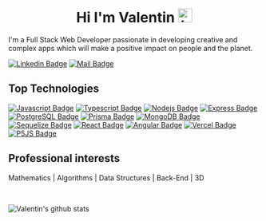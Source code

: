 <h1 align='center'>Hi I'm Valentin <img src="https://user-images.githubusercontent.com/1303154/88677602-1635ba80-d120-11ea-84d8-d263ba5fc3c0.gif" width="28px" height="28px" alt="hi"> </h1>

I'm a Full Stack Web Developer passionate in developing creative and complex apps which will make a positive impact on people and the planet.

[![Linkedin Badge](https://img.shields.io/badge/-LinkedIn-0e76a8?style=flat&labelColor=0e76a8&logo=linkedin&logoColor=white&align=center)](https://www.linkedin.com/in/valentin-gaugain/) [![Mail Badge](https://img.shields.io/badge/-Email-c0392b?style=flat&labelColor=c0392b&logo=gmail&logoColor=white)](mailto:valentin.gaugain@hotmail.fr)

<h2>Top Technologies</h2>

[![Javascript Badge](https://img.shields.io/badge/-Javascript-F0DB4F?style=for-the-badge&labelColor=black&logo=javascript&logoColor=F0DB4F)](#) [![Typescript Badge](https://img.shields.io/badge/-Typescript-007acc?style=for-the-badge&labelColor=black&logo=typescript&logoColor=007acc)](#) [![Nodejs Badge](https://img.shields.io/badge/-Nodejs-3C873A?style=for-the-badge&labelColor=black&logo=node.js&logoColor=3C873A)](#) [![Express Badge](https://img.shields.io/badge/Express.js-404D59?style=for-the-badge&labelColor=black&logo=express&logoColor=3C873A)](#) [![PostgreSQL Badge](https://img.shields.io/badge/PostgreSQL-316192?style=for-the-badge&labelColor=black&logo=postgresql&logoColor=white)](#) [![Prisma Badge](https://img.shields.io/badge/Prisma-3982CE?style=for-the-badge&labelColor=black&logo=Prisma&logoColor=white)](#) [![MongoDB Badge](https://img.shields.io/badge/MongoDB-4EA94B?style=for-the-badge&logo=mongodb&logoColor=white&labelColor=black)](#) [![Sequelize Badge](https://img.shields.io/badge/Sequelize-52B0E7?style=for-the-badge&logo=Sequelize&logoColor=white&labelColor=black)](#) [![React Badge](https://img.shields.io/badge/-React-61DBFB?style=for-the-badge&labelColor=black&logo=react&logoColor=61DBFB)](#) [![Angular Badge](https://img.shields.io/badge/Angular-DD0031?style=for-the-badge&labelColor=black&logo=angular&logoColor=white)](#) [![Vercel Badge](https://img.shields.io/badge/Vercel-000000?style=for-the-badge&logo=vercel&logoColor=white&labelColor=black)](#) [![P5JS Badge](https://img.shields.io/badge/p5%20js-ED225D?style=for-the-badge&logo=p5dotjs&logoColor=white&labelColor=black)](#)

<h2>Professional interests</h2>
<p>Mathematics | Algorithms | Data Structures | Back-End | 3D</p>
<br />

![Valentin's github stats](https://github-readme-stats.vercel.app/api?username=valgaug&count_private=true&theme=swift&hide=stars,issues&show_icons=true&count_private=true)
